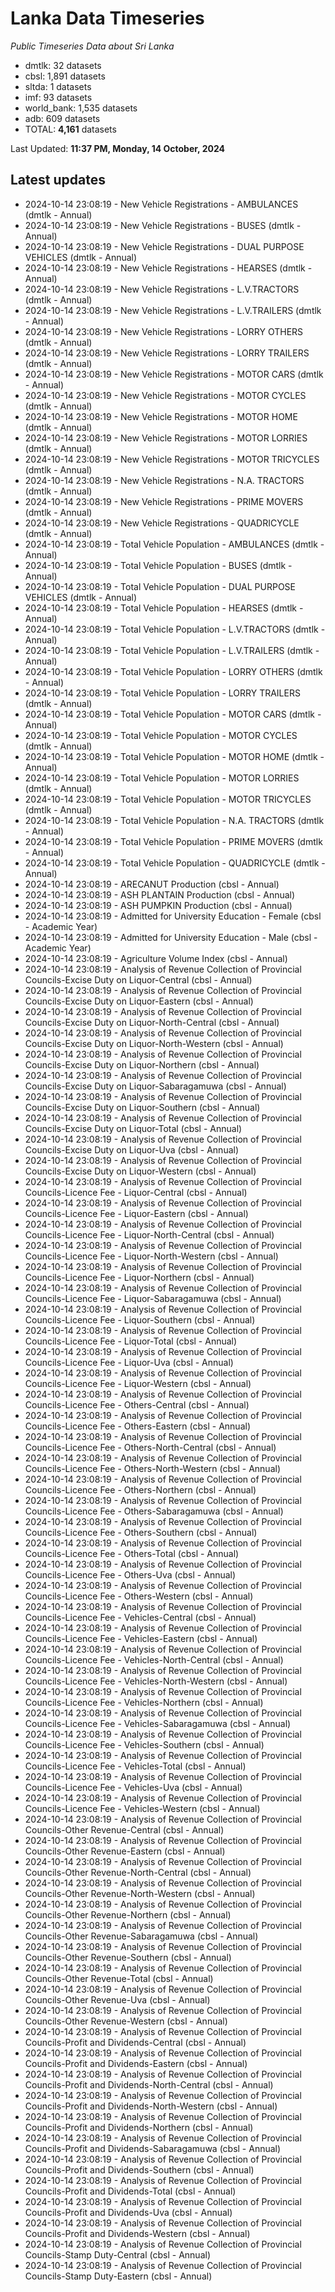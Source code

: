 # Lanka Data Timeseries
*Public Timeseries Data about Sri Lanka*

* dmtlk: 32 datasets
* cbsl: 1,891 datasets
* sltda: 1 datasets
* imf: 93 datasets
* world_bank: 1,535 datasets
* adb: 609 datasets
* TOTAL: **4,161** datasets

Last Updated: **11:37 PM, Monday, 14 October, 2024**

## Latest updates

* 2024-10-14 23:08:19 - New Vehicle Registrations - AMBULANCES (dmtlk - Annual)
* 2024-10-14 23:08:19 - New Vehicle Registrations - BUSES (dmtlk - Annual)
* 2024-10-14 23:08:19 - New Vehicle Registrations - DUAL PURPOSE VEHICLES (dmtlk - Annual)
* 2024-10-14 23:08:19 - New Vehicle Registrations - HEARSES (dmtlk - Annual)
* 2024-10-14 23:08:19 - New Vehicle Registrations - L.V.TRACTORS (dmtlk - Annual)
* 2024-10-14 23:08:19 - New Vehicle Registrations - L.V.TRAILERS (dmtlk - Annual)
* 2024-10-14 23:08:19 - New Vehicle Registrations - LORRY OTHERS (dmtlk - Annual)
* 2024-10-14 23:08:19 - New Vehicle Registrations - LORRY TRAILERS (dmtlk - Annual)
* 2024-10-14 23:08:19 - New Vehicle Registrations - MOTOR CARS (dmtlk - Annual)
* 2024-10-14 23:08:19 - New Vehicle Registrations - MOTOR CYCLES (dmtlk - Annual)
* 2024-10-14 23:08:19 - New Vehicle Registrations - MOTOR HOME (dmtlk - Annual)
* 2024-10-14 23:08:19 - New Vehicle Registrations - MOTOR LORRIES (dmtlk - Annual)
* 2024-10-14 23:08:19 - New Vehicle Registrations - MOTOR TRICYCLES (dmtlk - Annual)
* 2024-10-14 23:08:19 - New Vehicle Registrations - N.A. TRACTORS (dmtlk - Annual)
* 2024-10-14 23:08:19 - New Vehicle Registrations - PRIME MOVERS (dmtlk - Annual)
* 2024-10-14 23:08:19 - New Vehicle Registrations - QUADRICYCLE (dmtlk - Annual)
* 2024-10-14 23:08:19 - Total Vehicle Population - AMBULANCES (dmtlk - Annual)
* 2024-10-14 23:08:19 - Total Vehicle Population - BUSES (dmtlk - Annual)
* 2024-10-14 23:08:19 - Total Vehicle Population - DUAL PURPOSE VEHICLES (dmtlk - Annual)
* 2024-10-14 23:08:19 - Total Vehicle Population - HEARSES (dmtlk - Annual)
* 2024-10-14 23:08:19 - Total Vehicle Population - L.V.TRACTORS (dmtlk - Annual)
* 2024-10-14 23:08:19 - Total Vehicle Population - L.V.TRAILERS (dmtlk - Annual)
* 2024-10-14 23:08:19 - Total Vehicle Population - LORRY OTHERS (dmtlk - Annual)
* 2024-10-14 23:08:19 - Total Vehicle Population - LORRY TRAILERS (dmtlk - Annual)
* 2024-10-14 23:08:19 - Total Vehicle Population - MOTOR CARS (dmtlk - Annual)
* 2024-10-14 23:08:19 - Total Vehicle Population - MOTOR CYCLES (dmtlk - Annual)
* 2024-10-14 23:08:19 - Total Vehicle Population - MOTOR HOME (dmtlk - Annual)
* 2024-10-14 23:08:19 - Total Vehicle Population - MOTOR LORRIES (dmtlk - Annual)
* 2024-10-14 23:08:19 - Total Vehicle Population - MOTOR TRICYCLES (dmtlk - Annual)
* 2024-10-14 23:08:19 - Total Vehicle Population - N.A. TRACTORS (dmtlk - Annual)
* 2024-10-14 23:08:19 - Total Vehicle Population - PRIME MOVERS (dmtlk - Annual)
* 2024-10-14 23:08:19 - Total Vehicle Population - QUADRICYCLE (dmtlk - Annual)
* 2024-10-14 23:08:19 - ARECANUT Production (cbsl - Annual)
* 2024-10-14 23:08:19 - ASH PLANTAIN Production (cbsl - Annual)
* 2024-10-14 23:08:19 - ASH PUMPKIN Production (cbsl - Annual)
* 2024-10-14 23:08:19 - Admitted for University Education - Female (cbsl - Academic Year)
* 2024-10-14 23:08:19 - Admitted for University Education - Male (cbsl - Academic Year)
* 2024-10-14 23:08:19 - Agriculture Volume Index (cbsl - Annual)
* 2024-10-14 23:08:19 - Analysis of Revenue Collection of Provincial Councils-Excise Duty on Liquor-Central (cbsl - Annual)
* 2024-10-14 23:08:19 - Analysis of Revenue Collection of Provincial Councils-Excise Duty on Liquor-Eastern (cbsl - Annual)
* 2024-10-14 23:08:19 - Analysis of Revenue Collection of Provincial Councils-Excise Duty on Liquor-North-Central (cbsl - Annual)
* 2024-10-14 23:08:19 - Analysis of Revenue Collection of Provincial Councils-Excise Duty on Liquor-North-Western (cbsl - Annual)
* 2024-10-14 23:08:19 - Analysis of Revenue Collection of Provincial Councils-Excise Duty on Liquor-Northern (cbsl - Annual)
* 2024-10-14 23:08:19 - Analysis of Revenue Collection of Provincial Councils-Excise Duty on Liquor-Sabaragamuwa (cbsl - Annual)
* 2024-10-14 23:08:19 - Analysis of Revenue Collection of Provincial Councils-Excise Duty on Liquor-Southern (cbsl - Annual)
* 2024-10-14 23:08:19 - Analysis of Revenue Collection of Provincial Councils-Excise Duty on Liquor-Total (cbsl - Annual)
* 2024-10-14 23:08:19 - Analysis of Revenue Collection of Provincial Councils-Excise Duty on Liquor-Uva (cbsl - Annual)
* 2024-10-14 23:08:19 - Analysis of Revenue Collection of Provincial Councils-Excise Duty on Liquor-Western (cbsl - Annual)
* 2024-10-14 23:08:19 - Analysis of Revenue Collection of Provincial Councils-Licence Fee - Liquor-Central (cbsl - Annual)
* 2024-10-14 23:08:19 - Analysis of Revenue Collection of Provincial Councils-Licence Fee - Liquor-Eastern (cbsl - Annual)
* 2024-10-14 23:08:19 - Analysis of Revenue Collection of Provincial Councils-Licence Fee - Liquor-North-Central (cbsl - Annual)
* 2024-10-14 23:08:19 - Analysis of Revenue Collection of Provincial Councils-Licence Fee - Liquor-North-Western (cbsl - Annual)
* 2024-10-14 23:08:19 - Analysis of Revenue Collection of Provincial Councils-Licence Fee - Liquor-Northern (cbsl - Annual)
* 2024-10-14 23:08:19 - Analysis of Revenue Collection of Provincial Councils-Licence Fee - Liquor-Sabaragamuwa (cbsl - Annual)
* 2024-10-14 23:08:19 - Analysis of Revenue Collection of Provincial Councils-Licence Fee - Liquor-Southern (cbsl - Annual)
* 2024-10-14 23:08:19 - Analysis of Revenue Collection of Provincial Councils-Licence Fee - Liquor-Total (cbsl - Annual)
* 2024-10-14 23:08:19 - Analysis of Revenue Collection of Provincial Councils-Licence Fee - Liquor-Uva (cbsl - Annual)
* 2024-10-14 23:08:19 - Analysis of Revenue Collection of Provincial Councils-Licence Fee - Liquor-Western (cbsl - Annual)
* 2024-10-14 23:08:19 - Analysis of Revenue Collection of Provincial Councils-Licence Fee - Others-Central (cbsl - Annual)
* 2024-10-14 23:08:19 - Analysis of Revenue Collection of Provincial Councils-Licence Fee - Others-Eastern (cbsl - Annual)
* 2024-10-14 23:08:19 - Analysis of Revenue Collection of Provincial Councils-Licence Fee - Others-North-Central (cbsl - Annual)
* 2024-10-14 23:08:19 - Analysis of Revenue Collection of Provincial Councils-Licence Fee - Others-North-Western (cbsl - Annual)
* 2024-10-14 23:08:19 - Analysis of Revenue Collection of Provincial Councils-Licence Fee - Others-Northern (cbsl - Annual)
* 2024-10-14 23:08:19 - Analysis of Revenue Collection of Provincial Councils-Licence Fee - Others-Sabaragamuwa (cbsl - Annual)
* 2024-10-14 23:08:19 - Analysis of Revenue Collection of Provincial Councils-Licence Fee - Others-Southern (cbsl - Annual)
* 2024-10-14 23:08:19 - Analysis of Revenue Collection of Provincial Councils-Licence Fee - Others-Total (cbsl - Annual)
* 2024-10-14 23:08:19 - Analysis of Revenue Collection of Provincial Councils-Licence Fee - Others-Uva (cbsl - Annual)
* 2024-10-14 23:08:19 - Analysis of Revenue Collection of Provincial Councils-Licence Fee - Others-Western (cbsl - Annual)
* 2024-10-14 23:08:19 - Analysis of Revenue Collection of Provincial Councils-Licence Fee - Vehicles-Central (cbsl - Annual)
* 2024-10-14 23:08:19 - Analysis of Revenue Collection of Provincial Councils-Licence Fee - Vehicles-Eastern (cbsl - Annual)
* 2024-10-14 23:08:19 - Analysis of Revenue Collection of Provincial Councils-Licence Fee - Vehicles-North-Central (cbsl - Annual)
* 2024-10-14 23:08:19 - Analysis of Revenue Collection of Provincial Councils-Licence Fee - Vehicles-North-Western (cbsl - Annual)
* 2024-10-14 23:08:19 - Analysis of Revenue Collection of Provincial Councils-Licence Fee - Vehicles-Northern (cbsl - Annual)
* 2024-10-14 23:08:19 - Analysis of Revenue Collection of Provincial Councils-Licence Fee - Vehicles-Sabaragamuwa (cbsl - Annual)
* 2024-10-14 23:08:19 - Analysis of Revenue Collection of Provincial Councils-Licence Fee - Vehicles-Southern (cbsl - Annual)
* 2024-10-14 23:08:19 - Analysis of Revenue Collection of Provincial Councils-Licence Fee - Vehicles-Total (cbsl - Annual)
* 2024-10-14 23:08:19 - Analysis of Revenue Collection of Provincial Councils-Licence Fee - Vehicles-Uva (cbsl - Annual)
* 2024-10-14 23:08:19 - Analysis of Revenue Collection of Provincial Councils-Licence Fee - Vehicles-Western (cbsl - Annual)
* 2024-10-14 23:08:19 - Analysis of Revenue Collection of Provincial Councils-Other Revenue-Central (cbsl - Annual)
* 2024-10-14 23:08:19 - Analysis of Revenue Collection of Provincial Councils-Other Revenue-Eastern (cbsl - Annual)
* 2024-10-14 23:08:19 - Analysis of Revenue Collection of Provincial Councils-Other Revenue-North-Central (cbsl - Annual)
* 2024-10-14 23:08:19 - Analysis of Revenue Collection of Provincial Councils-Other Revenue-North-Western (cbsl - Annual)
* 2024-10-14 23:08:19 - Analysis of Revenue Collection of Provincial Councils-Other Revenue-Northern (cbsl - Annual)
* 2024-10-14 23:08:19 - Analysis of Revenue Collection of Provincial Councils-Other Revenue-Sabaragamuwa (cbsl - Annual)
* 2024-10-14 23:08:19 - Analysis of Revenue Collection of Provincial Councils-Other Revenue-Southern (cbsl - Annual)
* 2024-10-14 23:08:19 - Analysis of Revenue Collection of Provincial Councils-Other Revenue-Total (cbsl - Annual)
* 2024-10-14 23:08:19 - Analysis of Revenue Collection of Provincial Councils-Other Revenue-Uva (cbsl - Annual)
* 2024-10-14 23:08:19 - Analysis of Revenue Collection of Provincial Councils-Other Revenue-Western (cbsl - Annual)
* 2024-10-14 23:08:19 - Analysis of Revenue Collection of Provincial Councils-Profit and Dividends-Central (cbsl - Annual)
* 2024-10-14 23:08:19 - Analysis of Revenue Collection of Provincial Councils-Profit and Dividends-Eastern (cbsl - Annual)
* 2024-10-14 23:08:19 - Analysis of Revenue Collection of Provincial Councils-Profit and Dividends-North-Central (cbsl - Annual)
* 2024-10-14 23:08:19 - Analysis of Revenue Collection of Provincial Councils-Profit and Dividends-North-Western (cbsl - Annual)
* 2024-10-14 23:08:19 - Analysis of Revenue Collection of Provincial Councils-Profit and Dividends-Northern (cbsl - Annual)
* 2024-10-14 23:08:19 - Analysis of Revenue Collection of Provincial Councils-Profit and Dividends-Sabaragamuwa (cbsl - Annual)
* 2024-10-14 23:08:19 - Analysis of Revenue Collection of Provincial Councils-Profit and Dividends-Southern (cbsl - Annual)
* 2024-10-14 23:08:19 - Analysis of Revenue Collection of Provincial Councils-Profit and Dividends-Total (cbsl - Annual)
* 2024-10-14 23:08:19 - Analysis of Revenue Collection of Provincial Councils-Profit and Dividends-Uva (cbsl - Annual)
* 2024-10-14 23:08:19 - Analysis of Revenue Collection of Provincial Councils-Profit and Dividends-Western (cbsl - Annual)
* 2024-10-14 23:08:19 - Analysis of Revenue Collection of Provincial Councils-Stamp Duty-Central (cbsl - Annual)
* 2024-10-14 23:08:19 - Analysis of Revenue Collection of Provincial Councils-Stamp Duty-Eastern (cbsl - Annual)